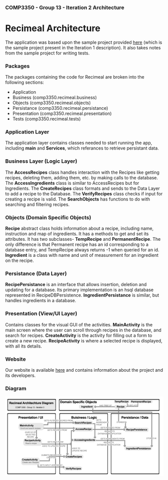 ### COMP3350 - Group 13 - Iteration 2 Architecture
# Recimeal Architecture
The application was based upon the sample project provided [here](https://code.cs.umanitoba.ca/comp3350-winter2023/sample) (which is the sample project present in the Iteration 1 description).  It also takes notes from the sample project for writing tests.
### Packages
The packages containing the code for Recimeal are broken into the following sections:
- Application
- Business (comp3350.recimeal.business)
- Objects (comp3350.recimeal.objects)
- Persistance (comp3350.recimeal.persistance)
- Presentation (comp3350.recimeal.presentation)
- Tests (comp3350.recimeal.tests)
### Application Layer
The application layer contains classes needed to start running the app, including **main** and **Services**, which referances to retrieve persistant data.
### Business Layer (Logic Layer)
The **AccessRecipes** class handles interaction with the Recipes like getting recipes, deleting them, adding them, etc. by making calls to the database.
The **AccessIngredients** class is similar to AccessRecipes but for Ingredients.
The **CreateRecipes** class formats and sends to the Data Layer to add a recipe to the Database.
The **VerifyRecipes** class checks if input for creating a recipe is valid.
The **SearchObjects** has functions to do with searching and filtering recipes.
### Objects (Domain Specific Objects)
**Recipe** abstract class holds information about a recipe, including name, instruction and map of ingredients.  It has a methods to get and set its attributes.  It has two subclasses- **TempRecipe** and **PermanentRecipe**.  The only difference is that Permanent recipe has an id corresponding to a database entry, and TempRecipe always returns -1 when queried for an id.
**Ingredient** is a class with name and unit of measurement for an ingredient on the recipe.
### Persistance (Data Layer)
**RecipePersistance** is an interface that allows insertion, deletion and updating for a database.  Its primary implementation is an hsql database represented in RecipeDBPersistence.
**IngredientPersistance** is similar, but handles ingredients in a database.
### Presentation (View/UI Layer)
Contains classes for the visual GUI of the activities.
**MainActivity** is the main screen where the user can scroll through recipes in the database, and search for recipes.
**CreateActivity** is the activity for filling out a form to create a new recipe.
**RecipeActivity** is where a selected recipe is displayed, with all its details.

### Website
Our website is available [here](https://cs-sahil.github.io/ "https://cs-sahil.github.io/") and contains information about the project and its developers.

### Diagram
![Architechture Diagram](ARCHITECHTURE_iter3.png)
